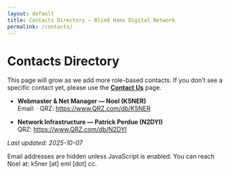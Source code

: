 ```yaml
---
layout: default
title: Contacts Directory — Blind Hams Digital Network
permalink: /contacts/
---
```


# Contacts Directory

This page will grow as we add more role-based contacts. If you don’t see a specific contact yet, please use the **[Contact Us](/contact)** page.

- **Webmaster & Net Manager — Noel (K5NER)**  
  Email: <span class="js-email" data-u="k5ner" data-d="eml.cc" aria-label="Email Noel, callsign K5NER"></span> · QRZ: <https://www.QRZ.com/db/K5NER>

- **Network Infrastructure — Patrick Perdue (N2DYI)**  
  QRZ: <https://www.QRZ.com/db/N2DYI>

_Last updated: 2025-10-07_

<script defer src="{ '/assets/js/email-safe.js' | relative_url }"></script>
<noscript>
  Email addresses are hidden unless JavaScript is enabled. You can reach Noel at: k5ner [at] eml [dot] cc.
</noscript>
